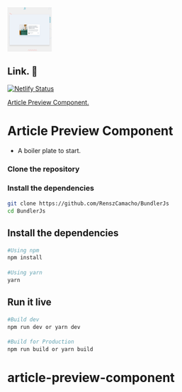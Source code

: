 <img src="./src/images/desktop-preview.jpg" alt="home-page" style="height: 100px; width:100px;" />

## Link. 🔗

[![Netlify Status](https://api.netlify.com/api/v1/badges/ebcedf81-50f5-40c1-a68e-1b2a50c6f293/deploy-status)](https://app.netlify.com/sites/article-preview-fm/deploys)

[Article Preview Component.](https://article-preview-fm.netlify.app/)

# Article Preview Component

- A boiler plate to start.

### Clone the repository

### Install the dependencies

```bash
git clone https://github.com/RenszCamacho/BundlerJs
cd BundlerJs
```

## Install the dependencies

```bash
#Using npm
npm install

#Using yarn
yarn
```

## Run it live

```bash
#Build dev
npm run dev or yarn dev

#Build for Production
npm run build or yarn build
```

# article-preview-component
